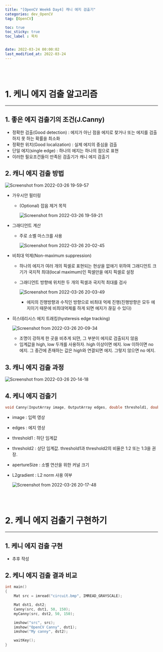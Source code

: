 ```yaml
---
title: "[OpenCV Week6 Day4] 캐니 에지 검출기"
categories: dev_OpenCV
tag: [OpenCV]

toc: true
toc_sticky: true
toc_label : 목차


date: 2022-03-24 00:00:02
last_modified_at: 2022-03-24
---
```

<br>
<br>

# 1. 케니 에지 검출 알고리즘 
---
## 1. 좋은 에지 검출기의 조건(J.Canny)
* 정확한 검출(Good detection) : 에지가 아닌 점을 에지로 찾거나 또는 에지를 검출하지 못 하는 확률을 최소화 
* 정확한 위치(Good localization) : 실제 에지의 중심을 검출 
* 단일 에지(single edge) : 하나의 에지는 하나의 점으로 표현 
* 이러한 필요조건들이 만족된 검출기가 캐니 에지 검출기 

## 2. 캐니 에지 검출 방법 

![Screenshot from 2022-03-26 19-59-57](https://user-images.githubusercontent.com/58837749/160236445-1036b74a-d9a9-486b-b0ca-7525055046dd.png)

* 가우시안 필터링 
    - (Optional) 잡음 제거 목적 

        ![Screenshot from 2022-03-26 19-59-21](https://user-images.githubusercontent.com/58837749/160236426-456197cd-db05-4939-bea4-a65f05231f5a.png)

* 그래디언트 계산
    - 주로 소벨 마스크를 사용 

        ![Screenshot from 2022-03-26 20-02-45](https://user-images.githubusercontent.com/58837749/160236529-be98110d-9008-455c-b2c0-ebed7a99342a.png)

* 비최대 억제(Non-maximum suppression)
    - 하나의 에지가 여러 개의 픽셀로 표현되는 현상을 없애기 위하여 그래디언트 크기가 국지적 최대(local maximum)인 픽셀만을 에지 픽셀로 설정 
    - 그래디언트 방향에 위치한 두 개의 픽셀과 국지적 최대를 검사 

        ![Screenshot from 2022-03-26 20-03-49](https://user-images.githubusercontent.com/58837749/160236588-c8cddb8d-8d71-42e2-87d3-c7791fbb7f63.png)

        + 에지의 진행방향과 수직인 방향으로 비최대 억제 진행(진행방향은 모두 에지이기 때문에 비최대억제를 하게 되면 에지가 끊길 수 있다)

* 히스테리시스 에지 트래킹(hysteresis edge tracking)
  
    ![Screenshot from 2022-03-26 20-09-34](https://user-images.githubusercontent.com/58837749/160236763-0cb5d804-c773-4ebb-9c7b-a070f531a11a.png)

    - 조명이 강하게 한 곳을 비추게 되먄, 그 부분이 에지로 검출되지 않음 
    - 임계값을 high, low 두개를 사용하자. high 이상이면 에지. low 이하이면 no 에지. 그 중간에 존재하는 값은 high와 연결되면 에지. 그렇지 않으면 no 에지.

## 3. 캐니 에지 검출 과정 

![Screenshot from 2022-03-26 20-14-18](https://user-images.githubusercontent.com/58837749/160236923-bfd4fd68-5580-435d-909c-1fca2c68124e.png)

## 4. 케니 에지 검출기 
```cpp
void Canny(InputArray image, OutputArray edges, double threshold1, double threshold2, int apretureSize = 3, bool L2gradient = false);
```
* image : 입력 영상
* edges : 에지 영상
* threshold1 : 하단 임계값
* threshold2 : 상단 임계값. threshold1과 threshold2의 비율은 1:2 또는 1:3을 권장.
* apertureSize : 소벨 연산을 위한 커널 크기
* L2gradient : L2 norm 사용 여부

    ![Screenshot from 2022-03-26 20-17-48](https://user-images.githubusercontent.com/58837749/160237027-5001bc4b-ca5c-4384-bc8b-9c18a8519fbd.png)

<br>
<br>

# 2. 케니 에지 검출기 구현하기
---
## 1. 케니 에지 검출 구현
* 추후 작성 

## 2. 케니 에지 검출 결과 비교 
```cpp
int main()
{
    Mat src = imread("circuit.bmp", IMREAD_GRAYSCALE);

    Mat dst1, dst2;
    Canny(src, dst1, 50, 150);
    myCanny(src, dst2, 50, 150);

    imshow("src", src);
    imshow("OpenCV Canny", dst1);
    imshow("My canny", dst2);

    waitKey();
}
```
<br>
<br>